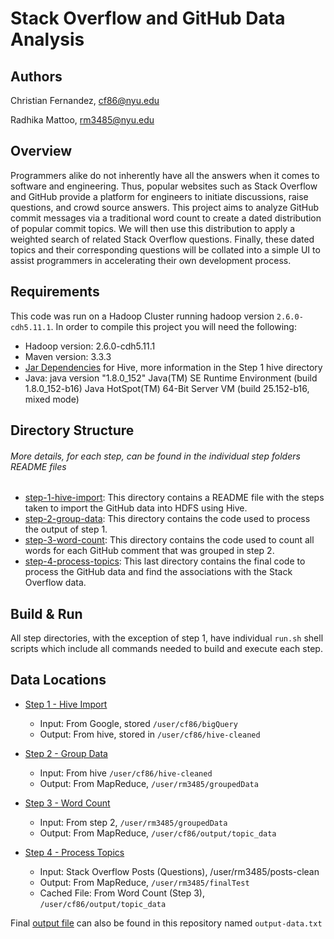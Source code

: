# Stack Overflow and GitHub Data Analysis

## Authors
Christian Fernandez, cf86@nyu.edu

Radhika Mattoo, rm3485@nyu.edu

## Overview

Programmers alike do not inherently have all the answers when it comes to software and engineering. Thus, popular websites such as Stack Overflow and GitHub provide a platform for engineers to initiate discussions, raise questions, and crowd source answers. This project aims to analyze GitHub commit messages via a traditional word count to create a dated distribution of popular commit topics. We will then use this distribution to apply a weighted search of related Stack Overflow questions. Finally, these dated topics and their corresponding questions will be collated into a simple UI to assist programmers in accelerating their own development process. 

## Requirements

This code was run on a Hadoop Cluster running hadoop version `2.6.0-cdh5.11.1`. In order to compile this project you will need the following: 

- Hadoop version: 2.6.0-cdh5.11.1
- Maven version: 3.3.3
- [Jar Dependencies](step-1-hive-import/README.md#dependencies) for Hive, more information in the Step 1 hive directory
- Java: java version "1.8.0_152"
        Java(TM) SE Runtime Environment (build 1.8.0_152-b16)
        Java HotSpot(TM) 64-Bit Server VM (build 25.152-b16, mixed mode)

## Directory Structure
###### More details, for each step, can be found in the individual step folders README files

- [step-1-hive-import](step-1-hive-import/README.md): This directory contains a README file with the steps taken to import the GitHub data into HDFS using Hive.
- [step-2-group-data](step-2-group-data/README.md): This directory contains the code used to process the output of step 1. 
- [step-3-word-count](step-3-word-count/README.md): This directory contains the code used to count all words for each GitHub comment that was grouped in step 2.
- [step-4-process-topics](step-4-process-topics/README.md): This last directory contains the final code to process the GitHub data and find the associations with the Stack Overflow data.

## Build & Run

All step directories, with the exception of step 1, have individual `run.sh` shell scripts which include all commands needed to build and execute each step.

## Data Locations

- [Step 1 - Hive Import](step-1-hive-import/README.md)
  - Input: From Google, stored `/user/cf86/bigQuery`
  - Output: From hive, stored in `/user/cf86/hive-cleaned`

- [Step 2 - Group Data](step-2-group-data/README.md)
  - Input: From hive `/user/cf86/hive-cleaned`
  - Output: From MapReduce, `/user/rm3485/groupedData`

- [Step 3 - Word Count](step-3-word-count/README.md)
  - Input: From step 2, `/user/rm3485/groupedData`
  - Output: From MapReduce, `/user/cf86/output/topic_data`

- [Step 4 - Process Topics](step-4-process-topics/README.md)
  - Input: Stack Overflow Posts (Questions), /user/rm3485/posts-clean
  - Output: From MapReduce, `/user/rm3485/finalTest`
  - Cached File: From Word Count (Step 3), `/user/cf86/output/topic_data`

Final [output file](output-data.txt) can also be found in this repository named `output-data.txt`
